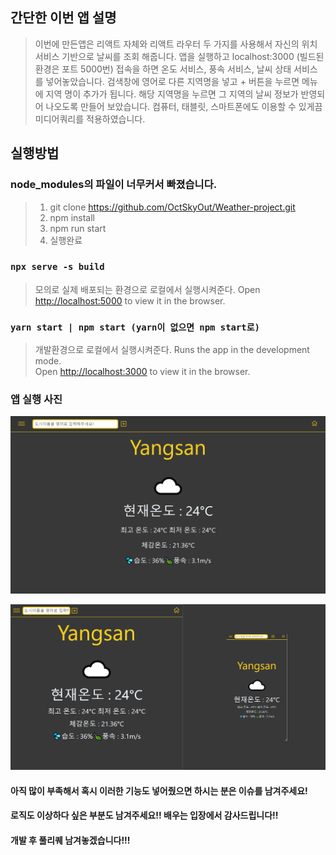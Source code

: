 ## 간단한 이번 앱 설명

> 이번에 만든앱은 리액트 자체와 리액트 라우터 두 가지를 사용해서 자신의 위치서비스 기반으로 날씨를 조회 해줍니다.
> 앱을 실행하고 localhost:3000 (빌드된 환경은 포트 5000번) 접속을 하면 온도 서비스, 풍속 서비스, 날씨 상태 서비스를 넣어놓았습니다.
> 검색창에 영어로 다른 지역명을 넣고 + 버튼을 누르면 메뉴에 지역 명이 추가가 됩니다. 해당 지역명을 누르면 그 지역의 날씨 정보가 반영되어 나오도록 만들어 보았습니다.
> 컴퓨터, 태블릿, 스마트폰에도 이용할 수 있게끔 미디어쿼리를 적용하였습니다.

## 실행방법

### node_modules의 파일이 너무커서 빠졌습니다.
> 1. git clone https://github.com/OctSkyOut/Weather-project.git
> 2. npm install
> 3. npm run start
> 4. 실행완료

### `npx serve -s build`

> 모의로 실제 배포되는 환경으로 로컬에서 실행시켜준다.
> Open [http://localhost:5000](http://localhost:5000) to view it in the browser.

### `yarn start | npm start (yarn이 없으면 npm start로)`

> 개발환경으로 로컬에서 실행시켜준다.
> Runs the app in the development mode.<br />
> Open [http://localhost:3000](http://localhost:3000) to view it in the browser.

### 앱 실행 사진
![screenShot1](./screenShot/screenShot1.png)

![screenShot2](./screenShot/screenShot2.png)

#### 아직 많이 부족해서 혹시 이러한 기능도 넣어줬으면 하시는 분은 이슈를 남겨주세요!
#### 로직도 이상하다 싶은 부분도 남겨주세요!! 배우는 입장에서 감사드립니다!!
#### 개발 후 풀리퀘 남겨놓겠습니다!!!
